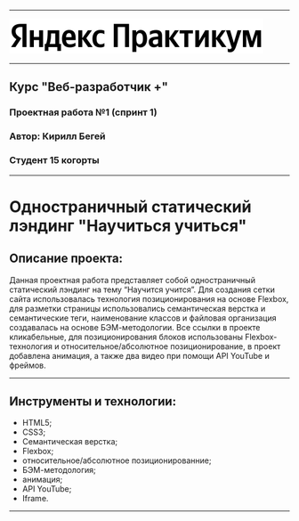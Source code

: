 ___
![Яндекс Практикум](./images/logo/logo_place_header.svg)
___
## Курс "Веб-разработчик +"
### Проектная работа №1 (спринт 1)
### Автор: Кирилл Бегей
### Студент 15 когорты
___
# Одностраничный статический лэндинг "Научиться учиться"

## Описание проекта:
Данная проектная работа представляет собой одностраничный статический лэндинг на тему “Научится учится”. Для создания сетки сайта использовалась технология позиционирования на основе Flexbox, для разметки страницы использовались семантическая верстка и семантические теги, наименование классов и файловая организация создавалась на основе БЭМ-методологии. Все ссылки в проекте кликабельные, для позиционирования блоков использованы Flexbox-технология и относительное/абсолютное позиционирование, в проект добавлена анимация, а также два видео при помощи API YouTube и фреймов.
___
## Инструменты и технологии:
* HTML5;
* CSS3;
* Семантическая верстка;
* Flexbox;
* относительное/абсолютное позиционированние;
* БЭМ-методология;
* анимация;
* API YouTube;
* Iframe.
___
